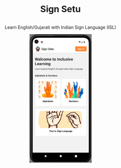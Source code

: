 <div style="display: flex; justify-content: center; align-items: center; flex-direction: column;">

<h1>Sign Setu</h1>

Learn English/Gujarati with Indian Sign Language (ISL)

<img src="./assets/mobile_homescreen.png" alt="Sign Setu Thumbnail" width="200" />
</div>